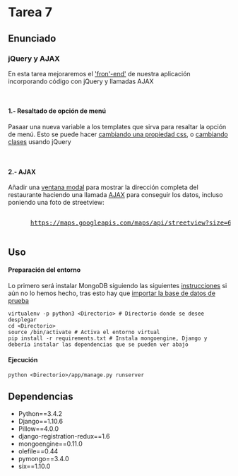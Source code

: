 # Tarea 7
## Enunciado
<h3>jQuery y AJAX</h3>
<p>
   En esta tarea mejoraremos el <a href="https://en.wikipedia.org/wiki/Front_and_back_ends">'fron'-end'</a> de nuestra
   aplicación incorporando código con jQuery y llamadas AJAX
</p>
<br />
<h4>1.- Resaltado de opción de menú</h4>
<p>
 Pasaar una nueva variable a los templates que sirva para resaltar la opción de menú. Esto se puede hacer
 <a href="http://api.jquery.com/css/">cambiando una propiedad css</a>, o
 <a href="http://fellowtuts.com/jquery/change-class-using-jquery/">cambiando clases</a> usando jQuery
</p>
<br />
<h4>2.- AJAX</h4>
<p>
   Añadir una <a href="https://v4-alpha.getbootstrap.com/components/modal/"> ventana modal</a> para mostrar la dirección
   completa del restaurante haciendo una llamada <a href="https://learn.jquery.com/ajax/jquery-ajax-methods/">AJAX</a> para conseguir los datos,
   incluso poniendo una foto de streetview:

   <pre>

      <a href="https://maps.googleapis.com/maps/api/streetview?size=600x300&location=37.1765359,-3.596629699999999">https://maps.googleapis.com/maps/api/streetview?size=600x300&location=37.1765359,-3.596629699999999</a>
   </pre>

## Uso
#### Preparación del entorno
Lo primero será instalar MongoDB siguiendo las siguientes [instrucciones](https://docs.mongodb.com/getting-started/shell/installation/) si aún no lo hemos hecho, tras esto hay que [importar la base de datos de prueba](https://docs.mongodb.com/getting-started/python/import-data/)

```
virtualenv -p python3 <Directorio> # Directorio donde se desee desplegar
cd <Directorio>
source /bin/activate # Activa el entorno virtual
pip install -r requirements.txt # Instala mongoengine, Django y debería instalar las dependencias que se pueden ver abajo

```

#### Ejecución
```
python <Directorio>/app/manage.py runserver
```

## Dependencias
- Python==3.4.2
- Django==1.10.6
- Pillow==4.0.0
- django-registration-redux==1.6
- mongoengine==0.11.0
- olefile==0.44
- pymongo==3.4.0
- six==1.10.0
